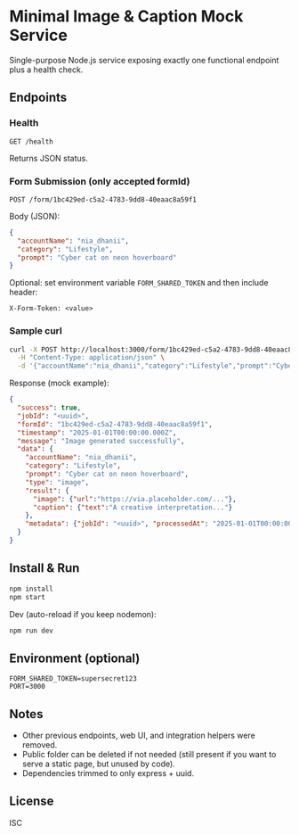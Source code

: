 # Minimal Image & Caption Mock Service

Single-purpose Node.js service exposing exactly one functional endpoint plus a health check.

## Endpoints

### Health
```
GET /health
```
Returns JSON status.

### Form Submission (only accepted formId)
```
POST /form/1bc429ed-c5a2-4783-9dd8-40eaac8a59f1
```
Body (JSON):
```json
{
  "accountName": "nia_dhanii",
  "category": "Lifestyle",
  "prompt": "Cyber cat on neon hoverboard"
}
```
Optional: set environment variable `FORM_SHARED_TOKEN` and then include header:
```
X-Form-Token: <value>
```

### Sample curl
```bash
curl -X POST http://localhost:3000/form/1bc429ed-c5a2-4783-9dd8-40eaac8a59f1 \
  -H "Content-Type: application/json" \
  -d '{"accountName":"nia_dhanii","category":"Lifestyle","prompt":"Cyber cat on neon hoverboard"}'
```

Response (mock example):
```json
{
  "success": true,
  "jobId": "<uuid>",
  "formId": "1bc429ed-c5a2-4783-9dd8-40eaac8a59f1",
  "timestamp": "2025-01-01T00:00:00.000Z",
  "message": "Image generated successfully",
  "data": {
    "accountName": "nia_dhanii",
    "category": "Lifestyle",
    "prompt": "Cyber cat on neon hoverboard",
    "type": "image",
    "result": {
      "image": {"url":"https://via.placeholder.com/..."},
      "caption": {"text":"A creative interpretation..."}
    },
    "metadata": {"jobId": "<uuid>", "processedAt": "2025-01-01T00:00:00.000Z"}
  }
}
```

## Install & Run
```bash
npm install
npm start
```
Dev (auto-reload if you keep nodemon):
```bash
npm run dev
```

## Environment (optional)
```
FORM_SHARED_TOKEN=supersecret123
PORT=3000
```

## Notes
- Other previous endpoints, web UI, and integration helpers were removed.
- Public folder can be deleted if not needed (still present if you want to serve a static page, but unused by code).
- Dependencies trimmed to only express + uuid.

## License
ISC
